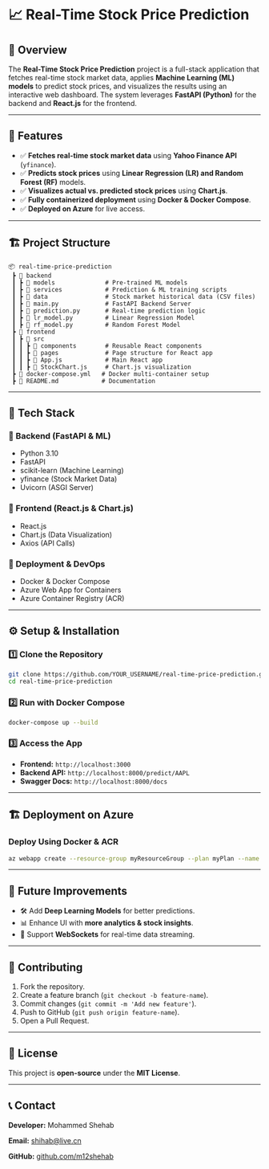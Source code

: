 # 📈 Real-Time Stock Price Prediction

## 🚀 Overview
The **Real-Time Stock Price Prediction** project is a full-stack application that fetches real-time stock market data, applies **Machine Learning (ML) models** to predict stock prices, and visualizes the results using an interactive web dashboard. The system leverages **FastAPI (Python)** for the backend and **React.js** for the frontend.

---

## 📌 Features
- ✅ **Fetches real-time stock market data** using **Yahoo Finance API** (`yfinance`).
- ✅ **Predicts stock prices** using **Linear Regression (LR) and Random Forest (RF)** models.
- ✅ **Visualizes actual vs. predicted stock prices** using **Chart.js**.
- ✅ **Fully containerized deployment** using **Docker & Docker Compose**.
- ✅ **Deployed on Azure** for live access.

---

## 🏗 Project Structure
```
📦 real-time-price-prediction
 ┣ 📂 backend
 ┃ ┣ 📂 models              # Pre-trained ML models
 ┃ ┣ 📂 services            # Prediction & ML training scripts
 ┃ ┣ 📂 data                # Stock market historical data (CSV files)
 ┃ ┣ 📜 main.py             # FastAPI Backend Server
 ┃ ┣ 📜 prediction.py       # Real-time prediction logic
 ┃ ┣ 📜 lr_model.py         # Linear Regression Model
 ┃ ┣ 📜 rf_model.py         # Random Forest Model
 ┣ 📂 frontend
 ┃ ┣ 📂 src
 ┃ ┃ ┣ 📂 components        # Reusable React components
 ┃ ┃ ┣ 📂 pages             # Page structure for React app
 ┃ ┃ ┣ 📜 App.js            # Main React app
 ┃ ┃ ┣ 📜 StockChart.js     # Chart.js visualization
 ┣ 📜 docker-compose.yml   # Docker multi-container setup
 ┣ 📜 README.md            # Documentation
```

---

## 🔧 Tech Stack
### **📍 Backend (FastAPI & ML)**
- Python 3.10
- FastAPI
- scikit-learn (Machine Learning)
- yfinance (Stock Market Data)
- Uvicorn (ASGI Server)

### **📍 Frontend (React.js & Chart.js)**
- React.js
- Chart.js (Data Visualization)
- Axios (API Calls)

### **📍 Deployment & DevOps**
- Docker & Docker Compose
- Azure Web App for Containers
- Azure Container Registry (ACR)

---

## ⚙️ Setup & Installation
### **1️⃣ Clone the Repository**
```bash
git clone https://github.com/YOUR_USERNAME/real-time-price-prediction.git
cd real-time-price-prediction
```

### **2️⃣ Run with Docker Compose**
```bash
docker-compose up --build
```

### **3️⃣ Access the App**
- **Frontend:** `http://localhost:3000`
- **Backend API:** `http://localhost:8000/predict/AAPL`
- **Swagger Docs:** `http://localhost:8000/docs`

---

## 🏗 Deployment on Azure
### **Deploy Using Docker & ACR**
```bash
az webapp create --resource-group myResourceGroup --plan myPlan --name stock-prediction-app --multicontainer-config-type compose --multicontainer-config-file docker-compose.yml
```

---

## 🎯 Future Improvements
- 🛠 Add **Deep Learning Models** for better predictions.
- 📊 Enhance UI with **more analytics & stock insights**.
- 📡 Support **WebSockets** for real-time data streaming.

---

## 🤝 Contributing
1. Fork the repository.
2. Create a feature branch (`git checkout -b feature-name`).
3. Commit changes (`git commit -m 'Add new feature'`).
4. Push to GitHub (`git push origin feature-name`).
5. Open a Pull Request.

---

## 📜 License
This project is **open-source** under the **MIT License**.

---

## 📞 Contact
**Developer:** Mohammed Shehab

**Email:** shihab@live.cn

**GitHub:** [github.com/m12shehab](https://github.com/m12shehab)

